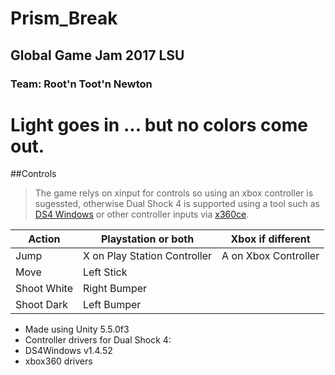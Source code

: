 # Prism_Break
## Global Game Jam 2017 LSU 
### Team: Root'n Toot'n Newton
 
# Light goes in ... but no colors come out. 
   
  
##Controls

>The game relys on xinput for controls so using an xbox controller is sugessted, otherwise Dual Shock 4 is supported using a tool such as 
>[DS4 Windows](http://ds4windows.com/) or other controller inputs via [x360ce](http://www.x360ce.com/).

Action | Playstation or both |Xbox if different 
---|---|---
Jump | X on Play Station Controller | A on Xbox Controller
Move |Left Stick |
Shoot White | Right Bumper |
Shoot Dark | Left Bumper |

* Made using Unity 5.5.0f3
* Controller drivers for Dual Shock 4:
 *  DS4Windows v1.4.52
 *  xbox360 drivers
  
